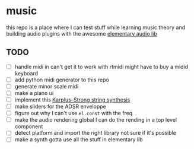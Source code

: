 # music

this repo is a place where I can test stuff while learning music theory and building audio plugins with the awesome [elementary audio lib](https://github.com/nick-thompson/elementary)

## TODO
- [ ] handle midi in
  can't get it to work with rtmidi
  might have to buy a midid keyboard
- [ ] add python midi generator to this repo
- [ ] generate minor scale midi
- [ ] make a piano ui
- [ ] implement this [Karplus–Strong string synthesis](https://en.wikipedia.org/wiki/Karplus–Strong_string_synthesis)
- [ ] make sliders for the ADSR enveloppe
- [ ] figure out why I can't use `el.const` with the freq
- [ ] make the audio rendering global
  I can do the rending in a top level component
- [ ] detect platform and import the right library
  not sure if it's possible
- [ ] make a synth
  gotta use all the stuff in elementary lib
